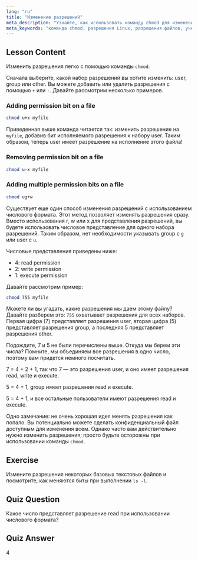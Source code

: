 ```yaml
---
lang: "ru"
title: "Изменение разрешений"
meta_description: "Узнайте, как использовать команду chmod для изменения разрешений файлов в Linux. Изучите символьные и числовые режимы для безопасного управления файлами. Начните обучение прямо сейчас!"
meta_keywords: "команда chmod, разрешения Linux, разрешения файлов, учебник chmod, безопасность Linux, Linux для начинающих, руководство по Linux, chmod числовой"
---
```


## Lesson Content

Изменить разрешения легко с помощью команды `chmod`.

Сначала выберите, какой набор разрешений вы хотите изменить: user, group или other. Вы можете добавить или удалить разрешения с помощью `+` или `-`. Давайте рассмотрим несколько примеров.

### Adding permission bit on a file

```bash
chmod u+x myfile
```

Приведенная выше команда читается так: изменить разрешение на `myfile`, добавив бит исполняемого разрешения к набору user. Таким образом, теперь user имеет разрешение на исполнение этого файла!

### Removing permission bit on a file

```bash
chmod u-x myfile
```

### Adding multiple permission bits on a file

```bash
chmod ug+w
```

Существует еще один способ изменения разрешений с использованием числового формата. Этот метод позволяет изменять разрешения сразу. Вместо использования r, w или x для представления разрешений, вы будете использовать числовое представление для одного набора разрешений. Таким образом, нет необходимости указывать group с `g` или user с `u`.

Числовые представления приведены ниже:

- 4: read permission
- 2: write permission
- 1: execute permission

Давайте рассмотрим пример:

```bash
chmod 755 myfile
```

Можете ли вы угадать, какие разрешения мы даем этому файлу? Давайте разберем это: `755` охватывает разрешения для всех наборов. Первая цифра (7) представляет разрешения user, вторая цифра (5) представляет разрешения group, а последняя 5 представляет разрешения other.

Подождите, 7 и 5 не были перечислены выше. Откуда мы берем эти числа? Помните, мы объединяем все разрешения в одно число, поэтому вам придется немного посчитать.

7 = 4 + 2 + 1, так что 7 — это разрешения user, и оно имеет разрешения read, write и execute.

5 = 4 + 1, group имеет разрешения read и execute.

5 = 4 + 1, и все остальные пользователи имеют разрешения read и execute.

Одно замечание: не очень хорошая идея менять разрешения как попало. Вы потенциально можете сделать конфиденциальный файл доступным для изменения всем. Однако часто вам действительно нужно изменить разрешения; просто будьте осторожны при использовании команды `chmod`.

## Exercise

Измените разрешения некоторых базовых текстовых файлов и посмотрите, как меняются биты при выполнении `ls -l`.

## Quiz Question

Какое число представляет разрешение read при использовании числового формата?

## Quiz Answer

4
